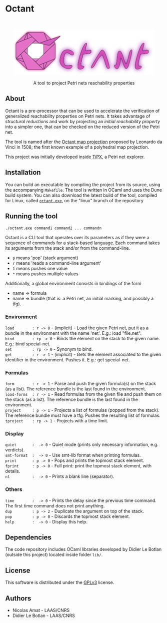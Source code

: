 # Octant

<br />
<p align="center">
  <a href="https://github.com/nicolasAmat/Octant">
    <img src="logo.png" alt="Logo" width="450" height="145">
  </a>
  <p align="center">
    A tool to project Petri nets reachability properties
    <!-- <br />
    <a href="https://github.com/nicolasAmat/Octant#features"><strong>see what's new »</strong></a>
    <br /> -->
    <!-- <a href="https://github.com/nicolasAmat/Octant">View Demo</a> -->
  </p>
</p>

## About

Octant is a pre-processor that can be used to accelerate the verification of
generalized reachability properties on Petri nets. It takes advantage of
*structural reductions* and work by projecting an *initial reachability
property* into a simpler one, that can be checked on the reduced version of the
Petri net.

The tool is named after the [Octant map
projection](<https://en.wikipedia.org/wiki/Octant_projection>) proposed by
Leonardo da Vinci in 1508; the first known example of a polyhedral map
projection.

This project was initially developed inside [TiPX](https://github.com/lebotlan/tipx), a Petri net explorer.

## Installation

You can build an executable by compiling the project from its source, using the
accompanying `Makefile`. The tool is written in OCaml and uses the Dune build
system. You can also download the latest build of the tool, compiled for Linux,
called
[`octant.exe`](https://github.com/nicolasAmat/Octant/blob/linux/octant.exe), on
the "linux" branch of the repository

## Running the tool

```
./octant.exe command1 command2 ... commandn
```

Octant is a CLI tool that operates over its parameters as if they were a
sequence of commands for a stack-based language. Each command takes its
arguments from the stack and/or from the command-line.

+ `p` means 'pop' (stack argument)
+ `r` means 'reads a command-line argument'  
+ `1` means pushes one value
+ `*` means pushes multiple values  

Additionally, a global environment consists in bindings of the form  

+ name => formula  
+ name => bundle (that is: a Petri net, an initial marking, and possibly a tfg).  

### Environment

`load        : r -> 0`    - (implicit) -  Load the given Petri net, put it as a bundle in the environment with the name 'net'. E.g.: load "file.net".  
`bind        : rp -> 0`   -  Binds the element on the stack to the given name. E.g.: bind special-net.  
`set         : rp -> 0`   -  Synonym to bind.  
`get         : r -> 1`    - (implicit) -  Gets the element associated to the given identifier in the environment. Pushes it. E.g.: get special-net.  

### Formulas

`form        : r -> 1`    -  Parse and push the given formula(s) on the stack (as a list). The reference bundle is the last found in the environment.  
`load-forms  : r -> 1`    -  Read formulas from the given file and push them on the stack (as a list). The reference bundle is the last found in the environment.  
`project     : p -> 1`    -  Projects a list of formulas (popped from the stack). The reference bundle must have a tfg. Pushes the resulting list of formulas.  
`tproject    : rp -> 1`   -  Projects with a time limit.

### Display

`quiet       :  -> 0`     -  Quiet mode (prints only necessary information, e.g. verdicts).  
`smt-format  :  -> 0`     -  Use smt-lib format when printing formulas.  
`print       : p -> 0`    -  Pops and prints the topmost stack element.  
`fprint      : p -> 0`    -  Full print: print the topmost stack element, with details.  
`nl          :  -> 0`     -  Prints a blank line (separator).  

### Others

`time        :  -> 0`     -  Prints the delay since the previous time command. The first time command does not print anything.  
`dup         : p -> 2`    -  Duplicate the argument on top of the stack.  
`pop         : p -> 0`    -  Discards the topmost stack element.  
`help        :  -> 0`     -  Display this help.  

## Dependencies

The code repository includes OCaml libraries developed by Didier Le Botlan (outside this project) located inside folder `lib/`.

## License

This software is distributed under the
[GPLv3](https://www.gnu.org/licenses/gpl-3.0.en.html) license.

## Authors

+ Nicolas Amat - LAAS/CNRS
+ Didier Le Botlan - LAAS/CNRS
